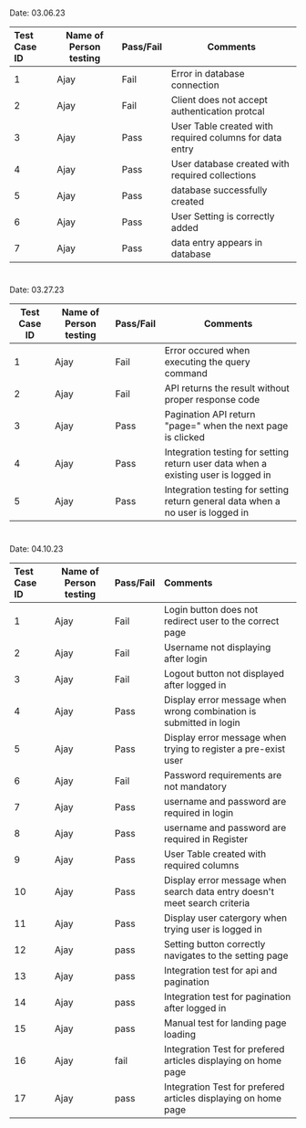 # 

Date: 03.06.23


| Test Case ID | Name of Person testing | Pass/Fail | Comments                                                |
| :------------- | ------------------------ | ----------- | --------------------------------------------------------- |
| 1            | Ajay                   | Fail      | Error in database connection                            |
| 2            | Ajay                    | Fail      | Client does not accept authentication protcal           |
| 3            | Ajay                   | Pass      | User Table created with required columns for data entry |
| 4            |Ajay                   | Pass      | User database created with required collections         |
| 5            | Ajay                    | Pass      | database successfully created                           |
| 6            | Ajay                    | Pass      | User Setting is correctly added                         |
| 7            | Ajay                    | Pass      | data entry appears in database                          |

# 

Date: 03.27.23


| Test Case ID | Name of Person testing | Pass/Fail | Comments                                                                                                               |
| -------------- | ------------------------ | ----------- | ------------------------------------------------------------------------------------------------------------------------ |
| 1            | Ajay                | Fail      | Error occured when executing the query command                                                                         |
| 2            | Ajay                | Fail      | API returns the result without proper response code                                                                    |
| 3           | Ajay                | Pass      | Pagination API return "page=" when the next page is clicked                                                            |
| 4           | Ajay                | Pass      | Integration testing for setting return user data when a existing user is logged in                                     |
| 5            | Ajay                | Pass      | Integration testing for setting return general data when a no user is logged in                                        |

# 

Date: 04.10.23


| Test Case ID | Name of Person testing | Pass/Fail | Comments                                                                            |
| :------------- | ------------------------ | ----------- | :------------------------------------------------------------------------------------ |
| 1            | Ajay                    | Fail      | Login button does not redirect user to the correct page                             |
| 2            | Ajay                    | Fail      | Username not displaying after login                                                 |
| 3            | Ajay                    | Fail      | Logout button not displayed after logged in                                         |
| 4            | Ajay                    | Pass      | Display error message when wrong combination is submitted in login                                |
| 5            | Ajay                    | Pass      | Display error message when trying to register a pre-exist user                      |
| 6           | Ajay                    | Fail      | Password requirements are not mandatory                                             |
| 7            | Ajay                    | Pass      | username and password are required in login                                         |
| 8           | Ajay                    | Pass      | username and password are required in Register                                      |
| 9           | Ajay                    | Pass      | User Table created with required columns                                            |
| 10           | Ajay                   | Pass      | Display error message when search data entry doesn't meet search criteria           |
| 11           | Ajay                    | Pass      | Display user catergory when trying user is logged in                                |
| 12           | Ajay                    | pass      | Setting button correctly navigates to the setting page                              |
| 13           | Ajay                    | pass      | Integration test for api and pagination                                             |
| 14           | Ajay                    | pass      | Integration test for pagination after logged in                                     |
| 15           | Ajay                    | pass      | Manual test for landing page loading                                                |
| 16           | Ajay                    | fail      | Integration Test for prefered articles displaying on home page                      |
| 17           | Ajay                    | pass      | Integration Test for prefered articles displaying on home page                      |
